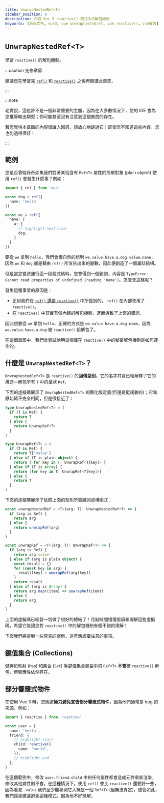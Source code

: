 ```yaml
---
title: UnwrapNestedRef<T>
sidebar_position: 8
description: 介紹 Vue 3 reactive() 函式中的解包機制
keywords: [派氏文件, vue3, vue unwrapnestedref, vue reactive(), vue解包]
---
```


# `UnwrapNestedRef<T>`

學習 `reactive()` 的解包機制。

:::caution 先修章節

建議您在學習完 [`ref()`](./ref-and-ref) 和 [`reactive()`](./reactive) 之後再閱讀此章節。

:::

:::note

老實說，這也許不是一個非常重要的主題，因為在大多數情況下，您的 IDE 會為您推算輸出類型；你可能甚至沒有注意到這個東西的存在。

若您覺得本章節的內容很讓人困惑，請放心地跳過它！即使您不知道這些內容，您也能過得很好！

:::

## 範例

您是否曾經好奇如果我們對著某個含有 `Ref<T>` 屬性的簡單對象 (plain object) 使用 `ref()` 會發生什麼事？例如：

```ts showLineNumbers
import { ref } from 'vue'

const dog = ref({
  name: 'hello'
})

const we = ref({
  have: {
    a: {
      // highlight-next-line
      dog,
    }
  }
})
```

要從 `we` 拿到 `hello`，我們會很自然的想到 `we.value.have.a.dog.value.name`，因為 `we` 和 `dog` 都是藉由 `ref()` 所宣告出來的變數，因此便創造了一個巢狀結構。

但是當您嘗試運行這一段程式碼時，您會得到一個錯誤，內容是 `TypeError: Cannot read properties of undefined (reading 'name')`。怎麼會這樣呢？

發生這種事情的原因是：

- 正如我們在 [`ref()` 還是 `reactive()`](./ref-or-reactive#ref-的運作原理) 中所提到的， `ref()` 在內部使用了 `reactive()`。
- 在 `reactive()` 中其實有個內建的解包機制，進而導致了上面的錯誤。

因此想要從 `we` 拿到 `hello`，正確的方式是 `we.value.have.a.dog.name`，因為 `we.value.have.a.dog` 被 `reactive()` 給解包了。

在這個章節中，我們會嘗試說明這個藏在 `reactive()` 中的秘密解包機制是如何運作的。

## 什麼是 `UnwrapNestedRef<T>`？

`UnwrapNestedRef<T>` 是 `reactive()` 的**回傳型別**，它的名字其實已經解釋了它的用途—解包所有 `T` 中的巢狀 `Ref`。 

下面的虛擬碼展示了 `UnwrapNestedRef<T>` 的簡化版定義(但還是挺複雜的)；它和原始碼不完全相同，但是很接近了：

```ts showLineNumbers
type UnwrapNestedRef<T> = (
  if (T is Ref) {
    return T
  } else {
    return UnwrapRef<T>
  }
)

type UnwrapRef<T> = (
  if (T is Ref) {
    return T['value']
  } else if (T is plain object) {
    return { for key in T: UnwrapRef<T[key]> }
  } else if (T is Array) {
    return [for key in T: UnwrapRef<T[key]>]
  } else {
    return T
  }
)
```

下面的虛擬碼展示了依照上面的型別所實踐的虛構函式：

```ts showLineNumbers
const unwrapNestedRef = <T>(arg: T): UnwrapNestedRef<T> => {
  if (arg is Ref) {
    return arg
  } else {
    return unwrapRef(arg)
  }
}

const unwrapRef = <T>(arg: T): UnwrapRef<T> => {
  if (arg is Ref) {
    return arg.value
  } else if (arg is plain object) {
    const result = {}
    for (const key in arg) {
      result[key] = unwrapRef(arg[key])
    }
    return result
  } else if (arg is Array) {
    return arg.map((item) => unwrapRef(item))
  } else {
    return arg
  }
}
```

上面的虛擬碼已經替一切做了很好的總結了！花點時間慢慢閱讀和理解這些虛擬碼，希望它能讓您對 `reactive()` 中的解包機制有個不錯的理解！

下面我們將提到一些常見的案例，還有應該要注意的事項。

## 鍵值集合 (Collections)

儲存於映射 (`Map`) 和集合 (`Set`) 等鍵值集合類型中的 `Ref<T>` **不會**被 `reactive()` 解包，但響應性依然存在。

## 部分響應式物件

在使用 Vue 3 時，您應該**極力避免宣告部分響應式物件**，因為他們通常是 bug 的來源，例如：


```ts showLineNumbers
import { reactive } from 'reactive'

const user = {
  name: 'hello',
  friend: {
    // highlight-start
    child: reactive({
      name: 'world',
    }),
    // highlight-end
  },
}
```

在這個範例中，修改 `user.friend.child` 中的任何屬性都會造成元件重新渲染，修改其他屬性則不會。在這種情況下，使用 `ref()` 會比 `reactive()` 還要好一些，因為看見 `.value` 我們至少能猜測它大概是一個 `Ref<T>` (但無法肯定)。儘管如此，我們還是建議避免這種模式，因為他不好理解。